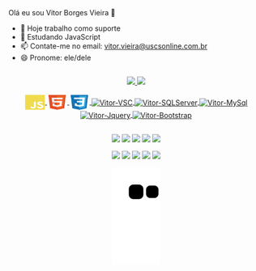 <DIV>
Olá eu sou Vitor Borges Vieira 👋

- 🔭 Hoje trabalho como suporte
- 🌱 Estudando JavaScript
- 📫 Contate-me no email: vitor.vieira@uscsonline.com.br
- 😄 Pronome: ele/dele
</DIV>

 ##
 
<div align="center">
  <a href="https://github.com/vitorborqge">
  <img height="180em" src="https://github-readme-stats.vercel.app/api?username=vitorborqge&show_icons=true&theme=dracula&include_all_commits=true&count_private=true"/>
  <img height="180em" src="https://github-readme-stats.vercel.app/api/top-langs/?username=vitorborqge&layout=compact&langs_count=7&theme=dracula"/>
</div>

<div style="display: inline_block" align="center"><br>
  <img align="center" alt="Vitor-Js" height="30" width="40" src="https://raw.githubusercontent.com/devicons/devicon/master/icons/javascript/javascript-plain.svg">
  <img align="center" alt="Vitor-HTML" height="30" width="40" src="https://raw.githubusercontent.com/devicons/devicon/master/icons/html5/html5-original.svg">
  <img align="center" alt="Vitor-CSS" height="30" width="40" src="https://raw.githubusercontent.com/devicons/devicon/master/icons/css3/css3-original.svg">
  <img align="center" alt="Vitor-VSC" height="30" width="40" src="https://cdn.jsdelivr.net/gh/devicons/devicon/icons/vscode/vscode-plain-wordmark.svg">
  <img align="center" alt="Vitor-SQLServer" height="30" width="40" src="https://cdn.jsdelivr.net/gh/devicons/devicon/icons/microsoftsqlserver/microsoftsqlserver-plain-wordmark.svg">      
  <img align="center" alt="Vitor-MySql" height="30" width="40" src="https://cdn.jsdelivr.net/gh/devicons/devicon/icons/mysql/mysql-original-wordmark.svg">
  <img align="center" alt="Vitor-Jquery" height="30" width="40" src="https://cdn.jsdelivr.net/gh/devicons/devicon/icons/jquery/jquery-original-wordmark.svg">
  <img align="center" alt="Vitor-Bootstrap" height="30" width="40" src="https://cdn.jsdelivr.net/gh/devicons/devicon/icons/bootstrap/bootstrap-original-wordmark.svg">
  
</div>
    
  ##
 
<div align="center"> 
  <a href="https://www.youtube.com/channel/UCc-niaVo7BvZzKlw-a9VpNg" target="_blank"><img src="https://img.shields.io/badge/YouTube-FF0000?style=for-the-badge&logo=youtube&logoColor=white" target="_blank"></a>
  <a href="https://www.instagram.com/vitorborqgegamer/" target="_blank"><img src="https://img.shields.io/badge/-Instagram-%23E4405F?style=for-the-badge&logo=instagram&logoColor=white" target="_blank"></a>
 <a href="https://www.twitch.tv/vitorborqge" target="_blank"><img src="https://img.shields.io/badge/Twitch-9146FF?style=for-the-badge&logo=twitch&logoColor=white" target="_blank"></a>
 <a href="https://discord.gg/Pc24cCgqq7" target="_blank"><img src="https://img.shields.io/badge/Discord-7289DA?style=for-the-badge&logo=discord&logoColor=white" target="_blank"></a> 
  <a href = "vitor.vieira@uscsonline.com.br"><img src="https://img.shields.io/badge/-Gmail-%23333?style=for-the-badge&logo=gmail&logoColor=white" target="_blank"></a>
 
 <a href="https://www.linkedin.com/in/vitor-borges-502610186/" target="_blank"><img src="https://img.shields.io/badge/-LinkedIn-%230077B5?style=for-the-badge&logo=linkedin&logoColor=white" target="_blank"></a> 
 <a href="https://pt.stackoverflow.com/users/274676/vitor-borges-vieira"><img src="https://img.shields.io/badge/Stack_Overflow-FE7A16?style=for-the-badge&logo=stack-overflow&logoColor=white"></a>
 <a href="https://www.reddit.com/user/vitorborqge"><img src="https://img.shields.io/badge/Reddit-FF4500?style=for-the-badge&logo=reddit&logoColor=white"></a>
 <a href="https://github.com/vitorborqge"><img src="https://img.shields.io/badge/GitHub-100000?style=for-the-badge&logo=github&logoColor=white"></a>
 <a href="https://twitter.com/Vitorborqge"><img src="https://img.shields.io/badge/Twitter-1DA1F2?style=for-the-badge&logo=twitter&logoColor=white"></a>
     
        
        
 
![Snake animation](https://github.com/rafaballerini/rafaballerini/blob/output/github-contribution-grid-snake.svg)
 
</div>
